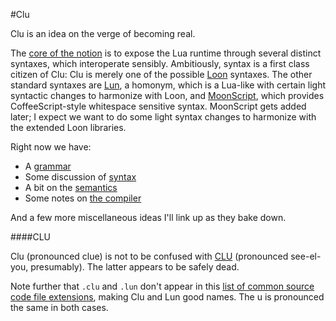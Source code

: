 #Clu

Clu is an idea on the verge of becoming real. 

The [core of the notion](precepts.md) is to expose the Lua runtime through several distinct syntaxes, which interoperate sensibly. Ambitiously, syntax is a first class citizen of Clu: Clu is merely one of the possible [Loon](../Loon.md) syntaxes. The other standard syntaxes are [Lun](../lun.md), a homonym, which is a Lua-like with certain light syntactic changes to harmonize with Loon, and [MoonScript](http://moonscript.org/), which provides CoffeeScript-style whitespace sensitive syntax. MoonScript gets added later; I expect we want to do some light syntax changes to harmonize with the extended Loon libraries. 

Right now we have:

- A [grammar](Grammar.md)
- Some discussion of [syntax](syntax.md)
- A bit on the [semantics](semantics.md)
- Some notes on [the compiler](compiling.md)

And a few more miscellaneous ideas I'll link up as they bake down. 


####CLU

Clu (pronounced clue) is not to be confused with [CLU](http://en.wikipedia.org/wiki/CLU_%28programming_language%29) (pronounced see-el-you, presumably). The latter appears to be safely dead. 

Note further that `.clu` and `.lun` don't appear in this [list of common source code file extensions](http://www.file-extensions.org/filetype/extension/name/source-code-and-script-files), making Clu and Lun good names. The u is pronounced the same in both cases. 